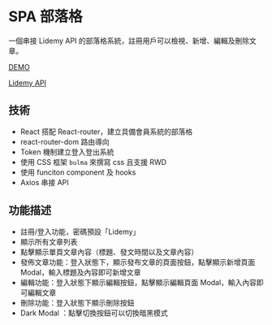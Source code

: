 # SPA 部落格
 一個串接 Lidemy API 的部落格系統，註冊用戶可以檢視、新增、編輯及刪除文章。
 
 [DEMO](https://bryan9411.github.io/react_blog/#/)
 
 [Lidemy API](https://lidemy-api.herokuapp.com/)
 
## 技術

* React 搭配 React-router，建立具備會員系統的部落格
* react-router-dom 路由導向
* Token 機制建立登入登出系統
* 使用 CSS 框架 `bulma` 來撰寫 css 且支援 RWD
* 使用 funciton component 及 hooks
* Axios 串接 API
## 功能描述
* 註冊/登入功能，密碼預設「Lidemy」
* 顯示所有文章列表
* 點擊顯示單頁文章內容（標題、發文時間以及文章內容）
* 發佈文章功能：登入狀態下，顯示發布文章的頁面按鈕，點擊顯示新增頁面 Modal，輸入標題及內容即可新增文章
* 編輯功能：登入狀態下顯示編輯按鈕，點擊顯示編輯頁面 Modal，輸入內容即可編輯文章
* 刪除功能：登入狀態下顯示刪除按鈕
* Dark Modal ：點擊切換按鈕可以切換暗黑模式
